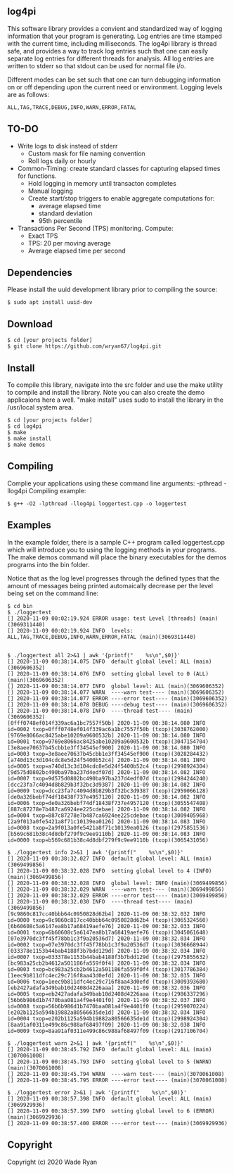 log4pi
------

This software library provides a convient and standardized way of logging information that your program is generating. Log entries are time stamped with the current time, including milliseconds. The log4pi library is thread safe, and provides a way to track log entries such that one can easily separate log entries for different threads for analysis.  All log entries are written to stderr so that stdout can be used for normal file i/o.  

Different modes can be set such that one can turn debugging information on or off depending upon the current need or environment.  Logging levels are as follows:

    ALL,TAG,TRACE,DEBUG,INFO,WARN,ERROR,FATAL

## TO-DO

* Write logs to disk instead of stderr
  * Custom mask for file naming convention
  * Roll logs daily or hourly
* Common-Timing: create standard classes for capturing elapsed times for functions. 
  * Hold logging in memory until transacton completes
  * Manual logging
  * Create start/stop triggers to enable aggregate computations for:
    * average elapsed time
    * standard deviation
    * 95th percentile
* Transactions Per Second (TPS) monitoring.  Compute:
  * Exact TPS
  * TPS: 20 per moving average
  * Average elapsed time per second
  

## Dependencies
Please install the uuid development library prior to compiling the source:

    $ sudo apt install uuid-dev

## Download

    $ cd [your projects folder]
    $ git clone https://github.com/wryan67/log4pi.git

## Install
To compile this library, navigate into the src folder and use the make utility to compile and install the library.  Note you can also create the demo applicaions here a well.  "make install" uses sudo to install the library in the /usr/local system area.

    $ cd [your projects folder]
    $ cd log4pi
    $ make 
    $ make install
    $ make demos

## Compiling
Complie your applications using these command line arguments: -pthread -llog4pi
Compiling example:

    $ g++ -O2 -lpthread -llog4pi loggertest.cpp -o loggertest


## Examples
In the example folder, there is a sample C++ program called loggertest.cpp which will introduce you to using the logging methods in your programs.  The make demos command will place the binary executables for the demos programs into the bin folder.

Notice that as the log level progresses through the defined types that the amount of messages being printed automaically decrease per the level being set on the command line:

    $ cd bin
    $ ./loggertest 
    [] 2020-11-09 00:02:19.924 ERROR usage: test Level [threads] (main)(3069311440)
    [] 2020-11-09 00:02:19.924 INFO  levels: ALL,TAG,TRACE,DEBUG,INFO,WARN,ERROR,FATAL (main)(3069311440)


    $ ./loggertest all 2>&1 | awk '{printf("    %s\n",$0)}'
    [] 2020-11-09 00:38:14.075 INFO  default global level: ALL (main)(3069606352)
    [] 2020-11-09 00:38:14.076 INFO  setting global level to 0 (ALL) (main)(3069606352)
    [] 2020-11-09 00:38:14.077 INFO  global level: ALL (main)(3069606352)
    [] 2020-11-09 00:38:14.077 WARN  ----warn test---- (main)(3069606352)
    [] 2020-11-09 00:38:14.077 ERROR ----error test---- (main)(3069606352)
    [] 2020-11-09 00:38:14.078 DEBUG ----debug test---- (main)(3069606352)
    [] 2020-11-09 00:38:14.078 INFO  ----thread test---- (main)(3069606352)
    [0fff0748ef014f339ac6a1bc7557f50b] 2020-11-09 00:38:14.080 INFO  id=0002 txop=0fff0748ef014f339ac6a1bc7557f50b (txop)(3038762000)
    [9769e8066ac8425abe10209a9600532b] 2020-11-09 00:38:14.080 INFO  id=0001 txop=9769e8066ac8425abe10209a9600532b (txop)(3047154704)
    [3e8aee70637b45cbb1e3ff34545ef900] 2020-11-09 00:38:14.080 INFO  id=0003 txop=3e8aee70637b45cbb1e3ff34545ef900 (txop)(3028284432)
    [a740d13c3d104cdc8e5d24f5400b52c4] 2020-11-09 00:38:14.081 INFO  id=0005 txop=a740d13c3d104cdc8e5d24f5400b52c4 (txop)(2998924304)
    [9d575d0802bc490ba97ba237d4edf07d] 2020-11-09 00:38:14.082 INFO  id=0007 txop=9d575d0802bc490ba97ba237d4edf07d (txop)(2984244240)
    [dcc23fa7c4094d8b829b3f32bc3d9387] 2020-11-09 00:38:14.082 INFO  id=0009 txop=dcc23fa7c4094d8b829b3f32bc3d9387 (txop)(2959066128)
    [de0a326bebf74df18438f737e4957120] 2020-11-09 00:38:14.082 INFO  id=0006 txop=de0a326bebf74df18438f737e4957120 (txop)(3055547408)
    [887c87278e7b487ca6924ee225cdebae] 2020-11-09 00:38:14.082 INFO  id=0004 txop=887c87278e7b487ca6924ee225cdebae (txop)(3009405968)
    [2a9f013a0fe5421a8f71c10139ea0126] 2020-11-09 00:38:14.083 INFO  id=0008 txop=2a9f013a0fe5421a8f71c10139ea0126 (txop)(2975851536)
    [b569c681b38c4d8dbf279f9c9ee9110b] 2020-11-09 00:38:14.083 INFO  id=0000 txop=b569c681b38c4d8dbf279f9c9ee9110b (txop)(3065431056)

    $ ./loggertest info 2>&1 | awk '{printf("    %s\n",$0)}'
    [] 2020-11-09 00:38:32.027 INFO  default global level: ALL (main)(3069499856)
    [] 2020-11-09 00:38:32.028 INFO  setting global level to 4 (INFO) (main)(3069499856)
    [] 2020-11-09 00:38:32.028 INFO  global level: INFO (main)(3069499856)
    [] 2020-11-09 00:38:32.029 WARN  ----warn test---- (main)(3069499856)
    [] 2020-11-09 00:38:32.029 ERROR ----error test---- (main)(3069499856)
    [] 2020-11-09 00:38:32.030 INFO  ----thread test---- (main)(3069499856)
    [9c9860c817cc40bbb64c0950828d62b4] 2020-11-09 00:38:32.032 INFO  id=0000 txop=9c9860c817cc40bbb64c0950828d62b4 (txop)(3065324560)
    [6b60608c5a6147ea8b17a68419aefe76] 2020-11-09 00:38:32.033 INFO  id=0001 txop=6b60608c5a6147ea8b17a68419aefe76 (txop)(3045061648)
    [07e3970dc3ff45f78bb1c3f9a20536d7] 2020-11-09 00:38:32.034 INFO  id=0002 txop=07e3970dc3ff45f78bb1c3f9a20536d7 (txop)(3036668944)
    [033378e1153b44bab4188f3b7bdd129d] 2020-11-09 00:38:32.034 INFO  id=0007 txop=033378e1153b44bab4188f3b7bdd129d (txop)(2975855632)
    [bc983a25cb2b4612a501186fa559f0f4] 2020-11-09 00:38:32.034 INFO  id=0003 txop=bc983a25cb2b4612a501186fa559f0f4 (txop)(3017786384)
    [1eec9b811dfc4ec29c716f8aa43d0efd] 2020-11-09 00:38:32.035 INFO  id=0006 txop=1eec9b811dfc4ec29c716f8aa43d0efd (txop)(3009393680)
    [eb2427adafa349bab10d2408d4226aaa] 2020-11-09 00:38:32.036 INFO  id=0005 txop=eb2427adafa349bab10d2408d4226aaa (txop)(2986337296)
    [56b6b986d1b7470baa081a4f9e4401f0] 2020-11-09 00:38:32.037 INFO  id=0008 txop=56b6b986d1b7470baa081a4f9e4401f0 (txop)(2959070224)
    [e202b1125a594b19882a80566635de1d] 2020-11-09 00:38:32.034 INFO  id=0004 txop=e202b1125a594b19882a80566635de1d (txop)(2998924304)
    [8aa91af0311e499c86c988af68497f09] 2020-11-09 00:38:32.038 INFO  id=0009 txop=8aa91af0311e499c86c988af68497f09 (txop)(2917106704)

    $ ./loggertest warn 2>&1 | awk '{printf("    %s\n",$0)}'
    [] 2020-11-09 00:38:45.792 INFO  default global level: ALL (main)(3070061008)
    [] 2020-11-09 00:38:45.793 INFO  setting global level to 5 (WARN) (main)(3070061008)
    [] 2020-11-09 00:38:45.794 WARN  ----warn test---- (main)(3070061008)
    [] 2020-11-09 00:38:45.795 ERROR ----error test---- (main)(3070061008)

    $ ./loggertest error 2>&1 | awk '{printf("    %s\n",$0)}'
    [] 2020-11-09 00:38:57.398 INFO  default global level: ALL (main)(3069929936)
    [] 2020-11-09 00:38:57.399 INFO  setting global level to 6 (ERROR) (main)(3069929936)
    [] 2020-11-09 00:38:57.400 ERROR ----error test---- (main)(3069929936)



## Copyright

Copyright (c) 2020 Wade Ryan
